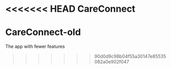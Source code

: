 <<<<<<< HEAD
CareConnect
=======
# CareConnect-old
The app with fewer features 
>>>>>>> 90d0d9c98b04f55a30147e85535082a0e902f047
